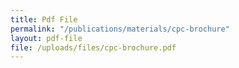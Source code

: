```yaml
---
title: Pdf File
permalink: "/publications/materials/cpc-brochure"
layout: pdf-file
file: /uploads/files/cpc-brochure.pdf
---
```


